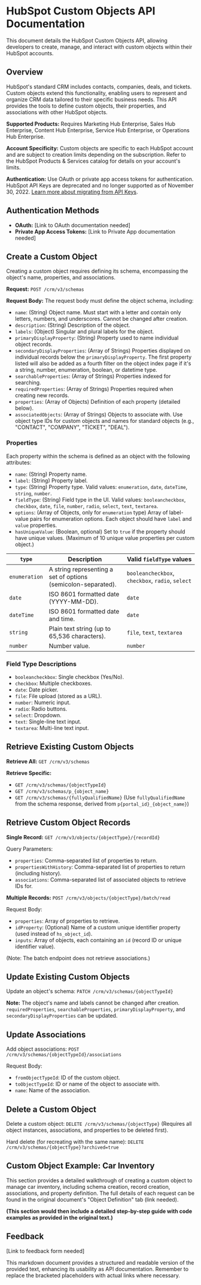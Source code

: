 # HubSpot Custom Objects API Documentation

This document details the HubSpot Custom Objects API, allowing developers to create, manage, and interact with custom objects within their HubSpot accounts.

## Overview

HubSpot's standard CRM includes contacts, companies, deals, and tickets.  Custom objects extend this functionality, enabling users to represent and organize CRM data tailored to their specific business needs. This API provides the tools to define custom objects, their properties, and associations with other HubSpot objects.

**Supported Products:**  Requires Marketing Hub Enterprise, Sales Hub Enterprise, Content Hub Enterprise, Service Hub Enterprise, or Operations Hub Enterprise.

**Account Specificity:** Custom objects are specific to each HubSpot account and are subject to creation limits depending on the subscription.  Refer to the HubSpot Products & Services catalog for details on your account's limits.

**Authentication:**  Use OAuth or private app access tokens for authentication. HubSpot API Keys are deprecated and no longer supported as of November 30, 2022.  [Learn more about migrating from API Keys](migration_link_needed).


## Authentication Methods

* **OAuth:**  [Link to OAuth documentation needed]
* **Private App Access Tokens:** [Link to Private App documentation needed]


## Create a Custom Object

Creating a custom object requires defining its schema, encompassing the object's name, properties, and associations.

**Request:** `POST /crm/v3/schemas`

**Request Body:** The request body must define the object schema, including:

* `name`:  (String) Object name.  Must start with a letter and contain only letters, numbers, and underscores.  Cannot be changed after creation.
* `description`: (String) Description of the object.
* `labels`: (Object)  Singular and plural labels for the object.
* `primaryDisplayProperty`: (String)  Property used to name individual object records.
* `secondaryDisplayProperties`: (Array of Strings) Properties displayed on individual records below the `primaryDisplayProperty`. The first property listed will also be added as a fourth filter on the object index page if it's a string, number, enumeration, boolean, or datetime type.
* `searchableProperties`: (Array of Strings) Properties indexed for searching.
* `requiredProperties`: (Array of Strings) Properties required when creating new records.
* `properties`: (Array of Objects)  Definition of each property (detailed below).
* `associatedObjects`: (Array of Strings)  Objects to associate with. Use object type IDs for custom objects and names for standard objects (e.g., "CONTACT", "COMPANY", "TICKET", "DEAL").


### Properties

Each property within the schema is defined as an object with the following attributes:

* `name`: (String) Property name.
* `label`: (String) Property label.
* `type`: (String) Property type. Valid values: `enumeration`, `date`, `dateTime`, `string`, `number`.
* `fieldType`: (String)  Field type in the UI. Valid values: `booleancheckbox`, `checkbox`, `date`, `file`, `number`, `radio`, `select`, `text`, `textarea`.
* `options`: (Array of Objects, only for `enumeration` type)  Array of label-value pairs for enumeration options.  Each object should have `label` and `value` properties.
* `hasUniqueValue`: (Boolean, optional) Set to `true` if the property should have unique values.  (Maximum of 10 unique value properties per custom object.)


| `type`       | Description                                         | Valid `fieldType` values                      |
|--------------|-----------------------------------------------------|----------------------------------------------|
| `enumeration` | A string representing a set of options (semicolon-separated). | `booleancheckbox`, `checkbox`, `radio`, `select` |
| `date`        | ISO 8601 formatted date (YYYY-MM-DD).             | `date`                                        |
| `dateTime`    | ISO 8601 formatted date and time.                   | `date`                                        |
| `string`      | Plain text string (up to 65,536 characters).      | `file`, `text`, `textarea`                   |
| `number`      | Number value.                                      | `number`                                      |


### Field Type Descriptions

* `booleancheckbox`: Single checkbox (Yes/No).
* `checkbox`: Multiple checkboxes.
* `date`: Date picker.
* `file`: File upload (stored as a URL).
* `number`: Numeric input.
* `radio`: Radio buttons.
* `select`: Dropdown.
* `text`: Single-line text input.
* `textarea`: Multi-line text input.



## Retrieve Existing Custom Objects

**Retrieve All:** `GET /crm/v3/schemas`

**Retrieve Specific:**

* `GET /crm/v3/schemas/{objectTypeId}`
* `GET /crm/v3/schemas/p_{object_name}`
* `GET /crm/v3/schemas/{fullyQualifiedName}`  (Use `fullyQualifiedName` from the schema response, derived from `p{portal_id}_{object_name}`)


## Retrieve Custom Object Records

**Single Record:** `GET /crm/v3/objects/{objectType}/{recordId}`

Query Parameters:

* `properties`: Comma-separated list of properties to return.
* `propertiesWithHistory`: Comma-separated list of properties to return (including history).
* `associations`: Comma-separated list of associated objects to retrieve IDs for.


**Multiple Records:** `POST /crm/v3/objects/{objectType}/batch/read`

Request Body:

* `properties`:  Array of properties to retrieve.
* `idProperty`: (Optional) Name of a custom unique identifier property (used instead of `hs_object_id`).
* `inputs`: Array of objects, each containing an `id` (record ID or unique identifier value).

(Note: The batch endpoint does not retrieve associations.)


## Update Existing Custom Objects

Update an object's schema: `PATCH /crm/v3/schemas/{objectTypeId}`

**Note:** The object's name and labels cannot be changed after creation.  `requiredProperties`, `searchableProperties`, `primaryDisplayProperty`, and `secondaryDisplayProperties` can be updated.


## Update Associations

Add object associations: `POST /crm/v3/schemas/{objectTypeId}/associations`

Request Body:

* `fromObjectTypeId`: ID of the custom object.
* `toObjectTypeId`: ID or name of the object to associate with.
* `name`: Name of the association.


## Delete a Custom Object

Delete a custom object: `DELETE /crm/v3/schemas/{objectType}` (Requires all object instances, associations, and properties to be deleted first).

Hard delete (for recreating with the same name): `DELETE /crm/v3/schemas/{objectType}?archived=true`


## Custom Object Example: Car Inventory

This section provides a detailed walkthrough of creating a custom object to manage car inventory, including schema creation, record creation, associations, and property definition.  The full details of each request can be found in the original document's "Object Definition" tab (link needed).


**(This section would then include a detailed step-by-step guide with code examples as provided in the original text.)**


## Feedback

[Link to feedback form needed]


This markdown document provides a structured and readable version of the provided text, enhancing its usability as API documentation.  Remember to replace the bracketed placeholders with actual links where necessary.

